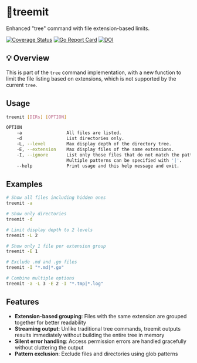# :evergreen_tree:treemit
Enhanced "tree" command with file extension-based limits.

[![Coverage Status](https://coveralls.io/repos/github/Nagaemonn/treemit/badge.svg?branch=main)](https://coveralls.io/github/Nagaemonn/treemit?branch=main)
[![Go Report Card](https://goreportcard.com/badge/github.com/Nagaemonn/treemit)](https://goreportcard.com/report/github.com/Nagaemonn/treemit)
[![DOI](https://zenodo.org/badge/967311302.svg)](https://doi.org/10.5281/zenodo.15751267)

## :bulb: Overview
This is part of the `tree` command implementation, with a new function to limit the file listing based on extensions, which is not supported by the current `tree`.

## Usage

```sh
treemit [DIRs] [OPTION]

OPTION
    -a                 All files are listed.
    -d                 List directories only.
    -L, --level        Max display depth of the directory tree.
    -E, --extension    Max display files of the same extensions.
    -I, --ignore       List only those files that do not match the pattern given.
                       Multiple patterns can be specified with '|'.
    --help             Print usage and this help message and exit.
```

## Examples

```sh
# Show all files including hidden ones
treemit -a

# Show only directories
treemit -d

# Limit display depth to 2 levels
treemit -L 2

# Show only 1 file per extension group
treemit -E 1

# Exclude .md and .go files
treemit -I "*.md|*.go"

# Combine multiple options
treemit -a -L 3 -E 2 -I "*.tmp|*.log"
```

## Features

- **Extension-based grouping**: Files with the same extension are grouped together for better readability
- **Streaming output**: Unlike traditional tree commands, treemit outputs results immediately without building the entire tree in memory
- **Silent error handling**: Access permission errors are handled gracefully without cluttering the output
- **Pattern exclusion**: Exclude files and directories using glob patterns